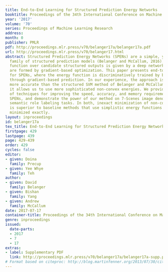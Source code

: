 ```yaml
---
title: End-to-End Learning for Structured Prediction Energy Networks
booktitle: Proceedings of the 34th International Conference on Machine Learning
year: '2017'
volume: '70'
series: Proceedings of Machine Learning Research
address: 
month: 0
publisher: PMLR
pdf: http://proceedings.mlr.press/v70/belanger17a/belanger17a.pdf
url: http://proceedings.mlr.press/v70/belanger17.html
abstract: Structured Prediction Energy Networks (SPENs) are a simple, yet expressive
  family of structured prediction models (Belanger and McCallum, 2016). An energy
  function over candidate structured outputs is given by a deep network, and predictions
  are formed by gradient-based optimization. This paper presents end-to-end learning
  for SPENs, where the energy function is discriminatively trained by back-propagating
  through gradient-based prediction. In our experience, the approach is substantially
  more accurate than the structured SVM method of Belanger and McCallum (2016), as
  it allows us to use more sophisticated non-convex energies. We provide a collection
  of techniques for improving the speed, accuracy, and memory requirements of end-to-end
  SPENs, and demonstrate the power of our method on 7-Scenes image denoising and CoNLL-2005
  semantic role labeling tasks. In both, inexact minimization of non-convex SPEN energies
  is superior to baseline methods that use simplistic energy functions that can be
  minimized exactly.
layout: inproceedings
id: belanger17a
tex_title: End-to-End Learning for Structured Prediction Energy Networks
firstpage: 429
lastpage: 439
page: 429-439
order: 429
cycles: false
editor:
- given: Doina
  family: Precup
- given: Yee Whye
  family: Teh
author:
- given: David
  family: Belanger
- given: Bishan
  family: Yang
- given: Andrew
  family: McCallum
date: 2017-07-17
container-title: Proceedings of the 34th International Conference on Machine Learning
genre: inproceedings
issued:
  date-parts:
  - 2017
  - 7
  - 17
extras:
- label: Supplementary PDF
  link: http://proceedings.mlr.press/v70/belanger17a/belanger17a-supp.pdf
# Format based on citeproc: http://blog.martinfenner.org/2013/07/30/citeproc-yaml-for-bibliographies/
---
```


